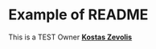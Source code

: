# Example of README
This is a TEST
Owner [**Kostas Zevolis**](https://www.linkedin.com/in/kostaszevolis/)
